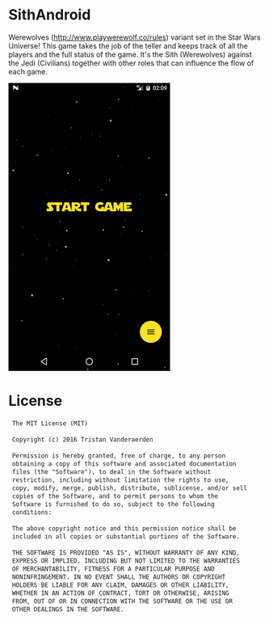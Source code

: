 # SithAndroid
Werewolves (http://www.playwerewolf.co/rules) variant set in the Star Wars Universe!
This game takes the job of the teller and keeps track of all the players and the full status of the game.
It's the Sith (Werewolves) against the Jedi (Civilians) together with other roles that can influence the flow of each game.

<img src="https://raw.githubusercontent.com/tristanvda/SithAndroid/master/resources/screen_home.png" width="320" height="570">


# License
```
 The MIT License (MIT)

 Copyright (c) 2016 Tristan Vanderaerden

 Permission is hereby granted, free of charge, to any person
 obtaining a copy of this software and associated documentation
 files (the "Software"), to deal in the Software without
 restriction, including without limitation the rights to use,
 copy, modify, merge, publish, distribute, sublicense, and/or sell
 copies of the Software, and to permit persons to whom the
 Software is furnished to do so, subject to the following
 conditions:

 The above copyright notice and this permission notice shall be
 included in all copies or substantial portions of the Software.

 THE SOFTWARE IS PROVIDED "AS IS", WITHOUT WARRANTY OF ANY KIND,
 EXPRESS OR IMPLIED, INCLUDING BUT NOT LIMITED TO THE WARRANTIES
 OF MERCHANTABILITY, FITNESS FOR A PARTICULAR PURPOSE AND
 NONINFRINGEMENT. IN NO EVENT SHALL THE AUTHORS OR COPYRIGHT
 HOLDERS BE LIABLE FOR ANY CLAIM, DAMAGES OR OTHER LIABILITY,
 WHETHER IN AN ACTION OF CONTRACT, TORT OR OTHERWISE, ARISING
 FROM, OUT OF OR IN CONNECTION WITH THE SOFTWARE OR THE USE OR
 OTHER DEALINGS IN THE SOFTWARE.
```